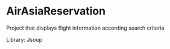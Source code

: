 # AirAsiaReservation
Project that displays flight information according search criteria

Library:
Jsoup 

